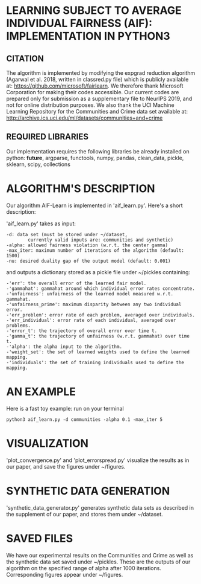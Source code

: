 # LEARNING SUBJECT TO AVERAGE INDIVIDUAL FAIRNESS (AIF):  IMPLEMENTATION IN PYTHON3


## CITATION
The algorithm is implemented by modifying the expgrad reduction algorithm
(Agarwal et al. 2018, written in classred.py file) which is publicly available at: 
https://github.com/microsoft/fairlearn.
We therefore thank Microsoft Corporation for making their codes accessible.
Our current codes are prepared only for submission as a supplementary file to NeurIPS 
2019, and not for online distribution purposes.
We also thank the UCI Machine Learning Repository for the Communities and Crime 
data set available at: http://archive.ics.uci.edu/ml/datasets/communities+and+crime



## REQUIRED LIBRARIES
Our implementation requires the following libraries be already installed on python:
__future__, argparse, functools, numpy, pandas, 
clean_data, pickle, sklearn, scipy, collections


# ALGORITHM'S DESCRIPTION
Our algorithm AIF-Learn is implemented in 'aif_learn.py'. Here's a short description:

'aif_learn.py' takes as input:

	-d: data set (must be stored under ~/dataset, 
			currently valid inputs are: communities and synthetic)
	-alpha: allowed fairness violation (w.r.t. the center gamma)
	-max_iter: maximum number of iterations of the algorithm (default: 1500)
	-nu: desired duality gap of the output model (default: 0.001)

and outputs a dictionary stored as a pickle file under ~/pickles containing:

	-'err': the overall error of the learned fair model.
	-'gammahat': gammahat around which individual error rates concentrate.
	-'unfairness': unfairness of the learned model measured w.r.t. gammahat.
	-'unfairness_prime': maximum disparity between any two individual error.
	-'err_problem': error rate of each problem, averaged over individuals.
	-'err_individual': error rate of each individual, averaged over problems.
	-'error_t': the trajectory of overall error over time t.
	-'gamma_t': the trajectory of unfairness (w.r.t. gammahat) over time t.
	-'alpha': the alpha input to the algorithm.
	-'weight_set': the set of learned weights used to define the learned mapping.
	-'individuals': the set of training individuals used to define the mapping.


# AN EXAMPLE
Here is a fast toy example: run on your terminal

	python3 aif_learn.py -d communities -alpha 0.1 -max_iter 5


# VISUALIZATION
'plot_convergence.py' and 'plot_errorspread.py' visualize the results as in our paper,
and save the figures under ~/figures.


# SYNTHETIC DATA GENERATION
'synthetic_data_generator.py' generates synthetic data sets as described in the
supplement of our paper, and stores them under ~/dataset.


# SAVED FILES
We have our experimental results on the Communities and Crime as well as the
synthetic data set saved under ~/pickles. These are the outputs of our algorithm on 
the specified range of alpha after 1000 iterations. Corresponding figures appear
under ~/figures.
